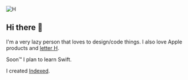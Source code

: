 ![H](https://media1.tenor.com/images/e8d115d3b5a47a5f659e8a79ecf61764/tenor.gif?itemid=9063752)

## Hi there 👋
I'm a very lazy person that loves to design/code things. I also love Apple products and [letter H](https://reddit.com/r/TheLetterH).

Soon™ I plan to learn Swift.

I created [Indexed](https://github.com/team-indexed).
